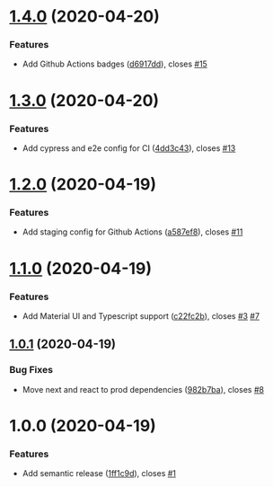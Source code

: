 # [1.4.0](https://github.com/amalv/guestbook/compare/v1.3.0...v1.4.0) (2020-04-20)


### Features

* Add Github Actions badges ([d6917dd](https://github.com/amalv/guestbook/commit/d6917ddd8994e6adfaffc7591395c4bce0b1bb91)), closes [#15](https://github.com/amalv/guestbook/issues/15)

# [1.3.0](https://github.com/amalv/guestbook/compare/v1.2.0...v1.3.0) (2020-04-20)


### Features

* Add cypress and e2e config for CI ([4dd3c43](https://github.com/amalv/guestbook/commit/4dd3c43241a3ad105dc1217fb154309412909d27)), closes [#13](https://github.com/amalv/guestbook/issues/13)

# [1.2.0](https://github.com/amalv/guestbook/compare/v1.1.0...v1.2.0) (2020-04-19)


### Features

* Add staging config for Github Actions ([a587ef8](https://github.com/amalv/guestbook/commit/a587ef886581c860cb7d0001598eddc481fea8e4)), closes [#11](https://github.com/amalv/guestbook/issues/11)

# [1.1.0](https://github.com/amalv/guestbook/compare/v1.0.1...v1.1.0) (2020-04-19)


### Features

* Add Material UI and Typescript support ([c22fc2b](https://github.com/amalv/guestbook/commit/c22fc2b245646fde6972542a00c19a3eb85c0d48)), closes [#3](https://github.com/amalv/guestbook/issues/3) [#7](https://github.com/amalv/guestbook/issues/7)

## [1.0.1](https://github.com/amalv/guestbook/compare/v1.0.0...v1.0.1) (2020-04-19)


### Bug Fixes

* Move next and react to prod dependencies ([982b7ba](https://github.com/amalv/guestbook/commit/982b7ba24a48813a5ddc0e03f32d293ee2b89fe6)), closes [#8](https://github.com/amalv/guestbook/issues/8)

# 1.0.0 (2020-04-19)


### Features

* Add semantic release ([1ff1c9d](https://github.com/amalv/guestbook/commit/1ff1c9d2b6dc17737cb78f01c6cb99703af7683a)), closes [#1](https://github.com/amalv/guestbook/issues/1)
